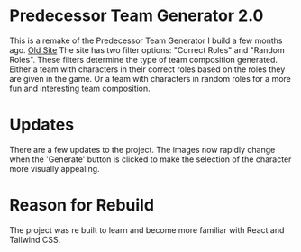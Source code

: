 # Predecessor Team Generator 2.0 
This is a remake of the Predecessor Team Generator I build a few months ago. [Old Site](https://www.predecessorteamgenerator.com/)
The site has two filter options: "Correct Roles" and "Random Roles". 
These filters determine the type of team composition generated. Either a team with characters in their correct roles based on the 
roles they are given in the game. Or a team with characters in random roles for a more fun and interesting team composition. 

# Updates
There are a few updates to the project.
The images now rapidly change when the 'Generate' button is clicked to make the selection of the character more visually appealing. 

# Reason for Rebuild
The project was re built to learn and become more familiar with React and Tailwind CSS. 

